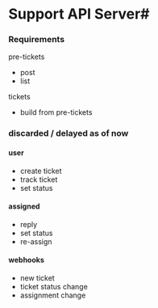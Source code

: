 # Support API Server#

### Requirements ###

pre-tickets

 * post
 * list


tickets

 * build from pre-tickets 
 


### discarded / delayed as of now

#### user ####
 - create ticket
 - track ticket
 - set status

#### assigned ####
 - reply
 - set status
 - re-assign

#### webhooks ####
 - new ticket
 - ticket status change
 - assignment change